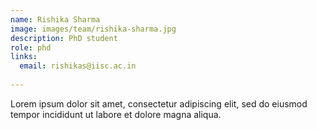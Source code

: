 ```yaml
---
name: Rishika Sharma
image: images/team/rishika-sharma.jpg
description: PhD student
role: phd
links:
  email: rishikas@iisc.ac.in
  
---
```


Lorem ipsum dolor sit amet, consectetur adipiscing elit, sed do eiusmod tempor incididunt ut labore et dolore magna aliqua.
